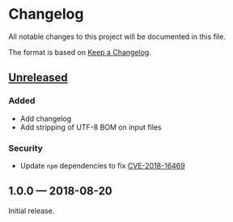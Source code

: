# Changelog

All notable changes to this project will be documented in this file.

The format is based on [Keep a Changelog](http://keepachangelog.com/en/1.0.0/).

## [Unreleased](https://github.com/axa-group/arm-template-merge/compare/v1.0.0...HEAD)

### Added

- Add changelog
- Add stripping of UTF-8 BOM on input files

### Security

- Update `npm` dependencies to fix [CVE-2018-16469](https://nvd.nist.gov/vuln/detail/CVE-2018-16469)

## 1.0.0 — 2018-08-20

Initial release.
